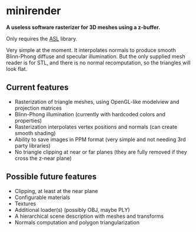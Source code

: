 # minirender #

**A useless software rasterizer for 3D meshes using a z-buffer.**

Only requires the [ASL](https://github.com/aslze/asl) library.

Very simple at the moment. It interpolates normals to produce smooth Blinn-Phong diffuse and specular illumination.
But the only supplied mesh reader is for STL, and there is no normal recomputation, so the triangles will look flat.

## Current features

* Rasterization of triangle meshes, using OpenGL-like modelview and projection matrices
* Blinn-Phong illumination (currently with hardcoded colors and properties)
* Rasterization interpolates vertex positions and normals (can create smooth shading)
* Ability to save images in PPM format (very simple and not needing 3rd party libraries)
* No triangle clipping at near or far planes (they are fully removed if they cross the z-near plane)

## Possible future features

* Clipping, at least at the near plane
* Configurable materials
* Textures
* Additional loader(s) (possibly OBJ, maybe PLY)
* A hierarchical scene description with meshes and transforms
* Normals computation and polygon triangularization
